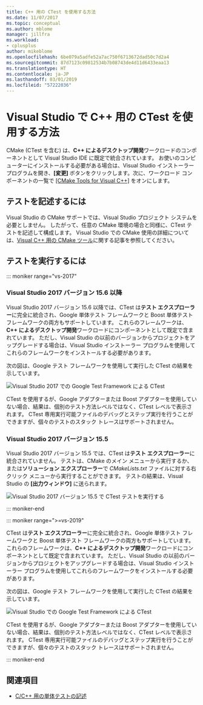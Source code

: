 ```yaml
---
title: C++ 用の CTest を使用する方法
ms.date: 11/07/2017
ms.topic: conceptual
ms.author: mblome
manager: jillfra
ms.workload:
- cplusplus
author: mikeblome
ms.openlocfilehash: 6be079a5adfe52a7ac750f6713672dad50c7d2a4
ms.sourcegitcommit: 87d7123c09812534b7b08743de4d11d6433eaa13
ms.translationtype: HT
ms.contentlocale: ja-JP
ms.lasthandoff: 03/01/2019
ms.locfileid: "57222036"
---
```

# <a name="how-to-use-ctest-for-c-in-visual-studio"></a>Visual Studio で C++ 用の CTest を使用する方法

CMake (CTest を含む) は、**C++ によるデスクトップ開発**ワークロードのコンポーネントとして Visual Studio IDE に既定で統合されています。 お使いのコンピューターにインストールする必要がある場合は、Visual Studio インストーラー プログラムを開き、**[変更]** ボタンをクリックします。次に、ワークロード コンポーネントの一覧で [[CMake Tools for Visual C++]](/cpp/ide/cmake-tools-for-visual-cpp) をオンにします。

## <a name="to-write-tests"></a>テストを記述するには

Visual Studio の CMake サポートでは、Visual Studio プロジェクト システムを必要としません。 したがって、任意の CMake 環境の場合と同様に、CTest テストを記述して構成します。 Visual Studio での CMake 使用の詳細については、[Visual C++ 用の CMake ツール](/cpp/ide/cmake-tools-for-visual-cpp)に関する記事を参照してください。

## <a name="to-run-tests"></a>テストを実行するには

::: moniker range="vs-2017"

### <a name="visual-studio-2017-version-156-and-later"></a>Visual Studio 2017 バージョン 15.6 以降

Visual Studio 2017 バージョン 15.6 以降では、CTest は**テスト エクスプローラー**に完全に統合され、Google 単体テスト フレームワークと Boost 単体テスト フレームワークの両方もサポートしています。 これらのフレームワークは、**C++ によるデスクトップ開発**ワークロードにコンポーネントとして既定で含まれています。 ただし、Visual Studio の以前のバージョンからプロジェクトをアップグレードする場合は、Visual Studio インストーラー プログラムを使用してこれらのフレームワークをインストールする必要があります。

次の図は、Google テスト フレームワークを使用して実行した CTest の結果を示しています。

![Visual Studio 2017 での Google Test Framework による CTest](media/ctest-test-explorer.png)

CTest を使用するが、Google アダプターまたは Boost アダプターを使用していない場合、結果は、個別のテスト方法レベルではなく、CTest レベルで表示されます。 CTest 専用実行可能ファイルのデバッグとステップ実行を行うことができますが、個々のテストのスタック トレースはサポートされません。

### <a name="visual-studio-2017-version-155"></a>Visual Studio 2017 バージョン 15.5

Visual Studio 2017 バージョン 15.5 では、CTest は**テスト エクスプローラー**に統合されていません。 テストは、CMake のメイン メニューから実行するか、または**ソリューション エクスプローラー**で *CMakeLists.txt* ファイルに対する右クリック メニューから実行することができます。 テストの結果は、Visual Studio の **[出力ウィンドウ]** に送られます。

![Visual Studio 2017 バージョン 15.5 で CTest テストを実行する](media/cpp-cmake-run-tests.png)

::: moniker-end

::: moniker range=">=vs-2019"

CTest は**テスト エクスプローラー**に完全に統合され、Google 単体テスト フレームワークと Boost 単体テスト フレームワークの両方もサポートしています。 これらのフレームワークは、**C++ によるデスクトップ開発**ワークロードにコンポーネントとして既定で含まれています。 ただし、Visual Studio の以前のバージョンからプロジェクトをアップグレードする場合は、Visual Studio インストーラー プログラムを使用してこれらのフレームワークをインストールする必要があります。

次の図は、Google テスト フレームワークを使用して実行した CTest の結果を示しています。

![Visual Studio での Google Test Framework による CTest](media/ctest-test-explorer.png)

CTest を使用するが、Google アダプターまたは Boost アダプターを使用していない場合、結果は、個別のテスト方法レベルではなく、CTest レベルで表示されます。 CTest 専用実行可能ファイルのデバッグとステップ実行を行うことができますが、個々のテストのスタック トレースはサポートされません。

::: moniker-end

## <a name="see-also"></a>関連項目

- [C/C++ 用の単体テストの記述](writing-unit-tests-for-c-cpp.md)